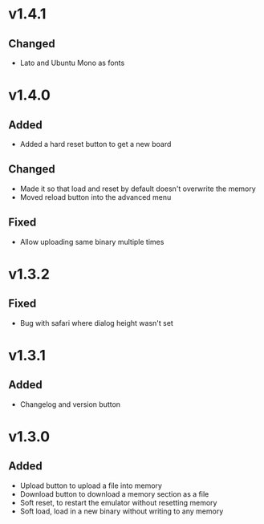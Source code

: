 <!--

Add new features here, everything will be added at the end to the changelog when a new release is made

# vX.X.X
## Added

## Changed

## Fixed

-->

# v1.4.1
## Changed
- Lato and Ubuntu Mono as fonts

# v1.4.0
## Added
- Added a hard reset button to get a new board 

## Changed
- Made it so that load and reset by default doesn't overwrite the memory
- Moved reload button into the advanced menu

## Fixed
- Allow uploading same binary multiple times

# v1.3.2
## Fixed
- Bug with safari where dialog height wasn't set

# v1.3.1

## Added
- Changelog and version button

# v1.3.0

## Added
- Upload button to upload a file into memory
- Download button to download a memory section as a file
- Soft reset, to restart the emulator without resetting memory
- Soft load, load in a new binary without writing to any memory
